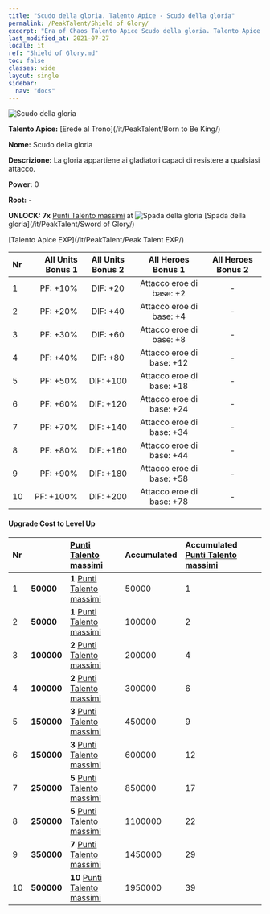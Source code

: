 ```yaml
---
title: "Scudo della gloria. Talento Apice - Scudo della gloria"
permalink: /PeakTalent/Shield of Glory/
excerpt: "Era of Chaos Talento Apice Scudo della gloria. Talento Apice Scudo della gloria. Scudo della gloria"
last_modified_at: 2021-07-27
locale: it
ref: "Shield of Glory.md"
toc: false
classes: wide
layout: single
sidebar:
  nav: "docs"
---
```


  ![Scudo della gloria](/images/pt/talent_4202.png)

  **Talento Apice:** [Erede al Trono](/it/PeakTalent/Born to Be King/)

  **Nome:** Scudo della gloria

  **Descrizione:** La gloria appartiene ai gladiatori capaci di resistere a qualsiasi attacco.

  **Power:** 0

  **Root:** -

  **UNLOCK: 7x** [Punti Talento massimi](/ItemsIT/con_934/) at ![Spada della gloria](/images/pt/talent_4201.png) [Spada della gloria](/it/PeakTalent/Sword of Glory/)

  [Talento Apice EXP](/it/PeakTalent/Peak Talent EXP/)

  | Nr | All Units Bonus 1 | All Units Bonus 2 | All Heroes Bonus 1 | All Heroes Bonus 2 |
  |:---|--------------:|:-------------:|:-------------:|:-------------:|
  | 1 | PF: +10% | DIF: +20 | Attacco eroe di base: +2 | - |
  | 2 | PF: +20% | DIF: +40 | Attacco eroe di base: +4 | - |
  | 3 | PF: +30% | DIF: +60 | Attacco eroe di base: +8 | - |
  | 4 | PF: +40% | DIF: +80 | Attacco eroe di base: +12 | - |
  | 5 | PF: +50% | DIF: +100 | Attacco eroe di base: +18 | - |
  | 6 | PF: +60% | DIF: +120 | Attacco eroe di base: +24 | - |
  | 7 | PF: +70% | DIF: +140 | Attacco eroe di base: +34 | - |
  | 8 | PF: +80% | DIF: +160 | Attacco eroe di base: +44 | - |
  | 9 | PF: +90% | DIF: +180 | Attacco eroe di base: +58 | - |
  | 10 | PF: +100% | DIF: +200 | Attacco eroe di base: +78 | - |


#### Upgrade Cost to Level Up

  | Nr | <i class="fas fa-coins"/> | [Punti Talento massimi](/ItemsIT/con_934/) | Accumulated <i class="fas fa-coins"/> | Accumulated [Punti Talento massimi](/ItemsIT/con_934/) |
  |:---|:--------------|:-------------|:-------------|:-------------|
  | 1 | **50000** | **1** [Punti Talento massimi](/ItemsIT/con_934/) | 50000 | 1 |
  | 2 | **50000** | **1** [Punti Talento massimi](/ItemsIT/con_934/) | 100000 | 2 |
  | 3 | **100000** | **2** [Punti Talento massimi](/ItemsIT/con_934/) | 200000 | 4 |
  | 4 | **100000** | **2** [Punti Talento massimi](/ItemsIT/con_934/) | 300000 | 6 |
  | 5 | **150000** | **3** [Punti Talento massimi](/ItemsIT/con_934/) | 450000 | 9 |
  | 6 | **150000** | **3** [Punti Talento massimi](/ItemsIT/con_934/) | 600000 | 12 |
  | 7 | **250000** | **5** [Punti Talento massimi](/ItemsIT/con_934/) | 850000 | 17 |
  | 8 | **250000** | **5** [Punti Talento massimi](/ItemsIT/con_934/) | 1100000 | 22 |
  | 9 | **350000** | **7** [Punti Talento massimi](/ItemsIT/con_934/) | 1450000 | 29 |
  | 10 | **500000** | **10** [Punti Talento massimi](/ItemsIT/con_934/) | 1950000 | 39 |
